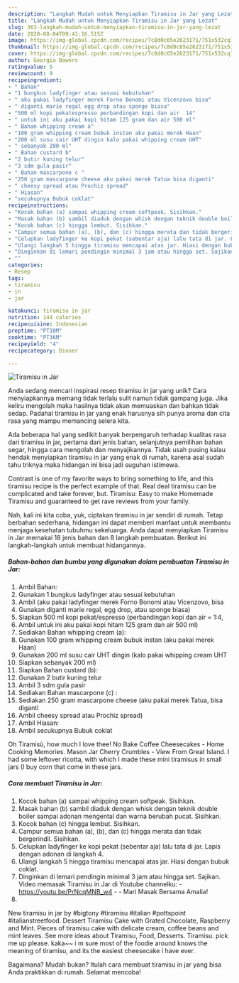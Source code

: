 ```yaml
---
description: "Langkah Mudah untuk Menyiapkan Tiramisu in Jar yang Lezat"
title: "Langkah Mudah untuk Menyiapkan Tiramisu in Jar yang Lezat"
slug: 363-langkah-mudah-untuk-menyiapkan-tiramisu-in-jar-yang-lezat
date: 2020-08-04T09:41:16.515Z
image: https://img-global.cpcdn.com/recipes/7c8d0c65e2623171/751x532cq70/tiramisu-in-jar-foto-resep-utama.jpg
thumbnail: https://img-global.cpcdn.com/recipes/7c8d0c65e2623171/751x532cq70/tiramisu-in-jar-foto-resep-utama.jpg
cover: https://img-global.cpcdn.com/recipes/7c8d0c65e2623171/751x532cq70/tiramisu-in-jar-foto-resep-utama.jpg
author: Georgia Bowers
ratingvalue: 5
reviewcount: 9
recipeingredient:
- " Bahan"
- "1 bungkus ladyfinger atau sesuai kebutuhan"
- " aku pakai ladyfinger merek Forno Bonomi atau Vicenzovo bisa"
- " diganti marie regal egg drop atau sponge biasa"
- "500 ml kopi pekatespresso perbandingan kopi dan air  14"
- " untuk ini aku pakai kopi hitam 125 gram dan air 500 ml"
- " Bahan whipping cream a"
- "100 gram whipping cream bubuk instan aku pakai merek Haan"
- "200 ml susu cair UHT dingin kalo pakai whipping cream UHT"
- " sebanyak 200 ml"
- " Bahan custard b"
- "2 butir kuning telur"
- "3 sdm gula pasir"
- " Bahan mascarpone c "
- "250 gram mascarpone cheese aku pakai merek Tatua bisa diganti"
- " cheesy spread atau Prochiz spread"
- " Hiasan"
- "secukupnya Bubuk coklat"
recipeinstructions:
- "Kocok bahan (a) sampai whipping cream softpeak. Sisihkan."
- "Masak bahan (b) sambil diaduk dengan whisk dengan teknik double boiler sampai adonan mengental dan warna berubah pucat. Sisihkan."
- "Kocok bahan (c) hingga lembut. Sisihkan."
- "Campur semua bahan (a), (b), dan (c) hingga merata dan tidak bergerindil. Sisihkan."
- "Celupkan ladyfinger ke kopi pekat (sebentar aja) lalu tata di jar. Lapis dengan adonan di langkah 4."
- "Ulangi langkah 5 hingga tiramisu mencapai atas jar. Hiasi dengan bubuk coklat."
- "Dinginkan di lemari pendingin minimal 3 jam atau hingga set. Sajikan. Video memasak Tiramisu in Jar di Youtube channelku:  https://youtu.be/PrNcqMNB_w4  Mari Masak Bersama Amalia!"
- ""
categories:
- Resep
tags:
- tiramisu
- in
- jar

katakunci: tiramisu in jar 
nutrition: 144 calories
recipecuisine: Indonesian
preptime: "PT10M"
cooktime: "PT36M"
recipeyield: "4"
recipecategory: Dinner

---
```



![Tiramisu in Jar](https://img-global.cpcdn.com/recipes/7c8d0c65e2623171/751x532cq70/tiramisu-in-jar-foto-resep-utama.jpg)

Anda sedang mencari inspirasi resep tiramisu in jar yang unik? Cara menyiapkannya memang tidak terlalu sulit namun tidak gampang juga. Jika keliru mengolah maka hasilnya tidak akan memuaskan dan bahkan tidak sedap. Padahal tiramisu in jar yang enak harusnya sih punya aroma dan cita rasa yang mampu memancing selera kita.

Ada beberapa hal yang sedikit banyak berpengaruh terhadap kualitas rasa dari tiramisu in jar, pertama dari jenis bahan, selanjutnya pemilihan bahan segar, hingga cara mengolah dan menyajikannya. Tidak usah pusing kalau hendak menyiapkan tiramisu in jar yang enak di rumah, karena asal sudah tahu triknya maka hidangan ini bisa jadi suguhan istimewa.

Contrast is one of my favorite ways to bring something to life, and this tiramisu recipe is the perfect example of that. Real deal tiramisu can be complicated and take forever, but. Tiramisu: Easy to make Homemade Tiramisu and guaranteed to get rave reviews from your family.


Nah, kali ini kita coba, yuk, ciptakan tiramisu in jar sendiri di rumah. Tetap berbahan sederhana, hidangan ini dapat memberi manfaat untuk membantu menjaga kesehatan tubuhmu sekeluarga. Anda dapat menyiapkan Tiramisu in Jar memakai 18 jenis bahan dan 8 langkah pembuatan. Berikut ini langkah-langkah untuk membuat hidangannya.

<!--inarticleads1-->

##### Bahan-bahan dan bumbu yang digunakan dalam pembuatan Tiramisu in Jar:

1. Ambil  Bahan:
1. Gunakan 1 bungkus ladyfinger atau sesuai kebutuhan
1. Ambil  (aku pakai ladyfinger merek Forno Bonomi atau Vicenzovo, bisa
1. Gunakan  diganti marie regal, egg drop, atau sponge biasa)
1. Siapkan 500 ml kopi pekat/espresso (perbandingan kopi dan air = 1:4,
1. Ambil  untuk ini aku pakai kopi hitam 125 gram dan air 500 ml)
1. Sediakan  Bahan whipping cream (a):
1. Gunakan 100 gram whipping cream bubuk instan (aku pakai merek Haan)
1. Gunakan 200 ml susu cair UHT dingin (kalo pakai whipping cream UHT
1. Siapkan  sebanyak 200 ml)
1. Siapkan  Bahan custard (b):
1. Gunakan 2 butir kuning telur
1. Ambil 3 sdm gula pasir
1. Sediakan  Bahan mascarpone (c) :
1. Sediakan 250 gram mascarpone cheese (aku pakai merek Tatua, bisa diganti
1. Ambil  cheesy spread atau Prochiz spread)
1. Ambil  Hiasan:
1. Ambil secukupnya Bubuk coklat


Oh Tiramisù, how much I love thee! No Bake Coffee Cheesecakes - Home Cooking Memories. Mason Jar Cherry Crumbles - View From Great Island. I had some leftover ricotta, with which I made these mini tiramisus in small jars (I buy corn that come in these jars. 

<!--inarticleads2-->

##### Cara membuat Tiramisu in Jar:

1. Kocok bahan (a) sampai whipping cream softpeak. Sisihkan.
1. Masak bahan (b) sambil diaduk dengan whisk dengan teknik double boiler sampai adonan mengental dan warna berubah pucat. Sisihkan.
1. Kocok bahan (c) hingga lembut. Sisihkan.
1. Campur semua bahan (a), (b), dan (c) hingga merata dan tidak bergerindil. Sisihkan.
1. Celupkan ladyfinger ke kopi pekat (sebentar aja) lalu tata di jar. Lapis dengan adonan di langkah 4.
1. Ulangi langkah 5 hingga tiramisu mencapai atas jar. Hiasi dengan bubuk coklat.
1. Dinginkan di lemari pendingin minimal 3 jam atau hingga set. Sajikan. Video memasak Tiramisu in Jar di Youtube channelku:  - https://youtu.be/PrNcqMNB_w4 -  - Mari Masak Bersama Amalia!
1. 


New tiramisu in jar by #bigtony #tiramisu #italian #pottspoint #italianstreetfood. Dessert Tiramisu Cake with Grated Chocolate, Raspberry and Mint. Pieces of tiramisu cake with delicate cream, coffee beans and mint leaves. See more ideas about Tiramisu, Food, Desserts. Tiramisu. pick me up please. kaka~~ i m sure most of the foodie around knows the meaning of tiramisu, and its the easiest cheesecake i have ever. 

Bagaimana? Mudah bukan? Itulah cara membuat tiramisu in jar yang bisa Anda praktikkan di rumah. Selamat mencoba!
